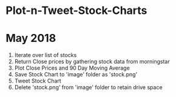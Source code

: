 # Plot-n-Tweet-Stock-Charts
# May 2018

1) Iterate over list of stocks
2) Return Close prices by gathering stock data from morningstar
3) Plot Close Prices and 90 Day Moving Average 
3) Save Stock Chart to 'image' folder as 'stock.png'
4) Tweet Stock Chart
5) Delete 'stock.png' from 'image' folder to retain drive space

